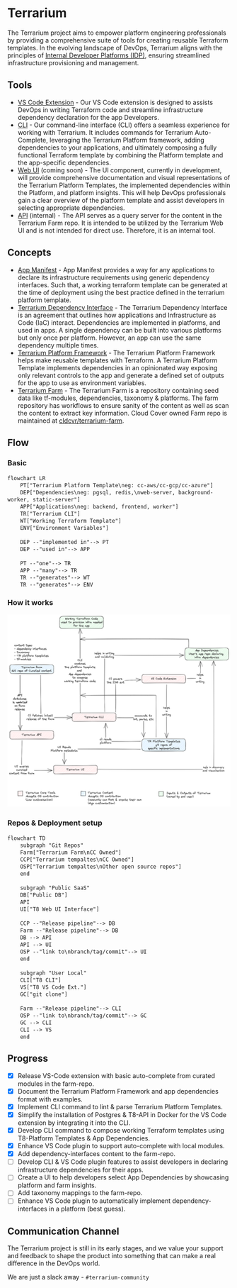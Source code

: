 # Terrarium

The Terrarium project aims to empower platform engineering professionals by providing a comprehensive suite of tools for creating reusable Terraform templates. In the evolving landscape of DevOps, Terrarium aligns with the principles of [Internal Developer Platforms (IDP)](internaldeveloperplatform.org), ensuring streamlined infrastructure provisioning and management.

## Tools

- [VS Code Extension](https://github.com/cldcvr/terrarium-vscode-plugin) - Our VS Code extension is designed to assists DevOps in writing Terraform code and streamline infrastructure dependency declaration for the app Developers.
- [CLI](./setup.md) - Our command-line interface (CLI) offers a seamless experience for working with Terrarium. It includes commands for Terrarium Auto-Complete, leveraging the Terrarium Platform framework, adding dependencies to your applications, and ultimately composing a fully functional Terraform template by combining the Platform template and the app-specific dependencies.
- [Web UI](https://github.com/cldcvr/terrarium-frontend) (coming soon) - The UI component, currently in development, will provide comprehensive documentation and visual representations of the Terrarium Platform Templates, the implemented dependencies within the Platform, and platform insights. This will help DevOps professionals gain a clear overview of the platform template and assist developers in selecting appropriate dependencies.
- [API](./src/api/) (internal) - The API serves as a query server for the content in the Terrarium Farm repo. It is intended to be utilized by the Terrarium Web UI and is not intended for direct use. Therefore, it is an internal tool.

## Concepts

- [App Manifest](./src/pkg/metadata/app/readme.md) - App Manifest provides a way for any applications to declare its infrastructure requirements using generic dependency interfaces. Such that, a working terraform template can be generated at the time of deployment using the best practice defined in the terrarium platform template.
- [Terrarium Dependency Interface](./src/pkg/metadata/dependency/readme.md) - The Terrarium Dependency Interface is an agreement that outlines how applications and Infrastructure as Code (IaC) interact. Dependencies are implemented in platforms, and used in apps. A single dependency can be built into various platforms but only once per platform. However, an app can use the same dependency multiple times.
- [Terrarium Platform Framework](./examples/platform/readme.md) - The Terrarium Platform Framework helps make reusable templates with Terraform. A Terrarium Platform Template implements dependencies in an opinionated way exposing only relevant controls to the app and generate a defined set of outputs for the app to use as environment variables.
- [Terrarium Farm](./examples/farm/readme.md) - The Terrarium Farm is a repository containing seed data like tf-modules, dependencies, taxonomy & platforms. The farm repository has workflows to ensure sanity of the content as well as scan the content to extract key information. Cloud Cover owned Farm repo is maintained at [cldcvr/terrarium-farm](https://github.com/cldcvr/terrarium-farm).

## Flow

### Basic

```mermaid
flowchart LR
    PT["Terrarium Platform Template\neg: cc-aws/cc-gcp/cc-azure"]
    DEP["Dependencies\neg: pgsql, redis,\nweb-server, background-worker, static-server"]
    APP["Applications\neg: backend, frontend, worker"]
    TR["Terrarium CLI"]
    WT["Working Terraform Template"]
    ENV["Environment Variables"]

    DEP --"implemented in"--> PT
    DEP --"used in"--> APP

    PT --"one"--> TR
    APP --"many"--> TR
    TR --"generates"--> WT
    TR --"generates"--> ENV
```

### How it works

![Terrarium](./_docs/terrarium-ref-diag.png)

### Repos & Deployment setup

```mermaid
flowchart TD
    subgraph "Git Repos"
    Farm["Terrarium Farm\nCC Owned"]
    CCP["Terrarium tempaltes\nCC Owned"]
    OSP["Terrarium tempaltes\nOther open source repos"]
    end

    subgraph "Public SaaS"
    DB["Public DB"]
    API
    UI["T8 Web UI Interface"]

    CCP --"Release pipeline"--> DB
    Farm --"Release pipeline"--> DB
    DB --> API
    API --> UI
    OSP --"link to\nbranch/tag/commit"--> UI
    end

    subgraph "User Local"
    CLI["T8 CLI"]
    VS["T8 VS Code Ext."]
    GC["git clone"]

    Farm --"Release pipeline"--> CLI
    OSP --"link to\nbranch/tag/commit"--> GC
    GC --> CLI
    CLI --> VS
    end
```

## Progress

- [x] Release VS-Code extension with basic auto-complete from curated modules in the farm-repo.
- [x] Document the Terrarium Platform Framework and app dependencies format with examples.
- [x] Implement CLI command to lint & parse Terrarium Platform Templates.
- [x] Simplify the installation of Postgres & T8-API in Docker for the VS Code extension by integrating it into the CLI.
- [x] Develop CLI command to compose working Terraform templates using T8-Platform Templates & App Dependencies.
- [x] Enhance VS Code plugin to support auto-complete with local modules.
- [x] Add dependency-interfaces content to the farm-repo.
- [ ] Develop CLI & VS Code plugin features to assist developers in declaring infrastructure dependencies for their apps.
- [ ] Create a UI to help developers select App Dependencies by showcasing platform and farm insights.
- [ ] Add taxonomy mappings to the farm-repo.
- [ ] Enhance VS Code plugin to automatically implement dependency-interfaces in a platform (best guess).

## Communication Channel

The Terrarium project is still in its early stages, and we value your support and feedback to shape the product into something that can make a real difference in the DevOps world.

We are just a slack away - `#terrarium-community`
